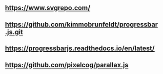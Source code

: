 ## https://www.svgrepo.com/

## <script src="https://kit.fontawesome.com/6c3c0f962c.js" crossorigin="anonymous"></script>

## https://github.com/kimmobrunfeldt/progressbar.js.git
## https://progressbarjs.readthedocs.io/en/latest/
## https://github.com/pixelcog/parallax.js
